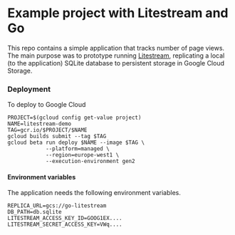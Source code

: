 # Example project with Litestream and Go

This repo contains a simple application that tracks number of page views. The main purpose was to prototype running [Litestream](https://litestream.io/), replicating a local (to the application) SQLite database to persistent storage in Google Cloud Storage. 

### Deployment

To deploy to Google Cloud

```
PROJECT=$(gcloud config get-value project)
NAME=litestream-demo
TAG=gcr.io/$PROJECT/$NAME
gcloud builds submit --tag $TAG
gcloud beta run deploy $NAME --image $TAG \
            --platform=managed \
            --region=europe-west1 \
            --execution-environment gen2
```

#### Environment variables

The application needs the following environment variables.

```
REPLICA_URL=gcs://go-litestream
DB_PATH=db.sqlite
LITESTREAM_ACCESS_KEY_ID=GOOG1EX....
LITESTREAM_SECRET_ACCESS_KEY=VWq....
```

